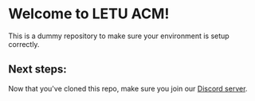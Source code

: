 # Welcome to LETU ACM!
This is a dummy repository to make sure your environment is setup correctly.

## Next steps:
Now that you've cloned this repo, make sure you join our [Discord server](discord.gg/ykmcgzv).
